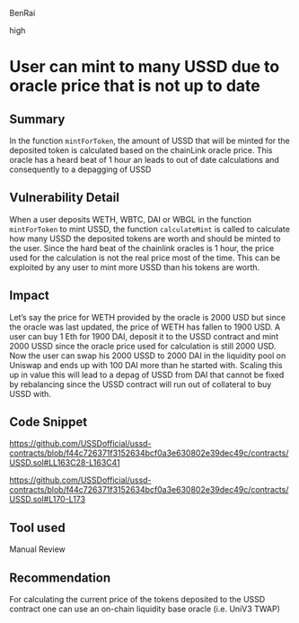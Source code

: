 BenRai

high

# User can mint to many USSD due to oracle price that is not up to date

## Summary

In the function `mintForToken`, the amount of USSD that will be minted for the deposited token is calculated based on the chainLink oracle price. This oracle has a heard beat of 1 hour an leads to out of date calculations and consequently to a depagging of USSD

## Vulnerability Detail

When a user deposits WETH, WBTC, DAI or WBGL in the function `mintForToken` to mint USSD, the function `calculateMint` is called to calculate how many USSD the deposited tokens are worth and should be minted to the user. Since the hard beat of the chainlink oracles is 1 hour, the price used for the calculation is not the real price most of the time. This can be exploited by any user to mint more USSD than his tokens are worth.     

## Impact

Let’s say the price for WETH provided by the oracle is 2000 USD but since the oracle was last updated, the price of WETH has fallen to 1900 USD. A user can buy 1 Eth for 1900 DAI, deposit it to the USSD contract and mint 2000 USSD since the oracle price used for calculation is still 2000 USD. Now the user can swap his 2000 USSD to 2000 DAI in the liquidity pool on Uniswap and ends up with 100 DAI more than he started with. Scaling this up in value this will lead to a depag of USSD from DAI that cannot be fixed by rebalancing since the USSD contract will run out of collateral to buy USSD with.  

## Code Snippet

https://github.com/USSDofficial/ussd-contracts/blob/f44c726371f3152634bcf0a3e630802e39dec49c/contracts/USSD.sol#LL163C28-L163C41

https://github.com/USSDofficial/ussd-contracts/blob/f44c726371f3152634bcf0a3e630802e39dec49c/contracts/USSD.sol#L170-L173


## Tool used

Manual Review

## Recommendation

For calculating the current price of the tokens deposited to the USSD contract one can use an on-chain liquidity base oracle (i.e. UniV3 TWAP) 

